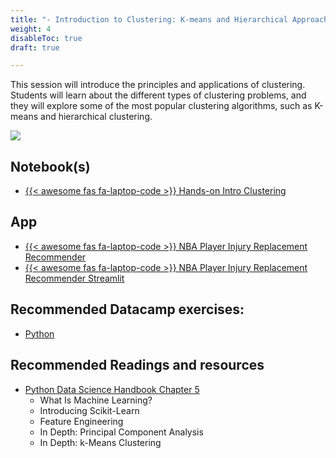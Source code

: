```yaml
---
title: "- Introduction to Clustering: K-means and Hierarchical Approaches"
weight: 4
disableToc: true
draft: true

---
```


This session will introduce the principles and applications of clustering. Students will learn about the different types of clustering problems, and they will explore some of the most popular clustering algorithms, such as K-means and hierarchical clustering.


![](https://raw.githubusercontent.com/aaubs/ds-master/main/data/Images/nba_Clustering_yale.png)


## Notebook(s)
* [{{< awesome fas fa-laptop-code >}} Hands-on Intro Clustering](https://colab.research.google.com/github/aaubs/ds-master/blob/main/notebooks/M1_Clustering_v4.ipynb)
<!-- * [{{< awesome fas fa-laptop-code >}} Hands-on Intro Clustering Solutions](https://colab.research.google.com/github/aaubs/ds-master/blob/main/notebooks/M1_Clustering_v4_Solutions.ipynb) -->

## App
* [{{< awesome fas fa-laptop-code >}} NBA Player Injury Replacement Recommender](https://github.com/aaubs/ds-master/tree/main/apps/M1-InjuryReplacement-streamlit)
* [{{< awesome fas fa-laptop-code >}} NBA Player Injury Replacement Recommender Streamlit](https://injuryreplacement-9dqxgbmk9zbfqveaxqfqtd.streamlit.app/)

## Recommended Datacamp exercises:
   * [Python](https://learn.datacamp.com/courses/unsupervised-learning-in-python) 

## Recommended Readings and resources
* [Python Data Science Handbook Chapter 5](https://jakevdp.github.io/PythonDataScienceHandbook/)
    * What Is Machine Learning?
    * Introducing Scikit-Learn
    * Feature Engineering
    * In Depth: Principal Component Analysis
    * In Depth: k-Means Clustering

<!-- * Implementation tutorials on YT PCA and K-means from [this list](https://www.youtube.com/playlist?list=PLqnslRFeH2Upcrywf-u2etjdxxkL8nl7E)

## Intro slides

Use arrows keys on keyboard to navigate. Alternatively [fullscreen slides](https://SDS-AAU.github.io/SDS-master/M1/slides/SDS-M1-UML_Intro.pdf) 
  
{{< IncludeSlides "https://SDS-AAU.github.io/SDS-master/M1/slides/SDS-M1-UML_Intro.pdf" >}} -->

